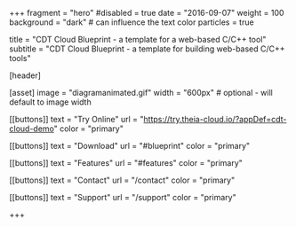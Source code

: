 +++
fragment = "hero"
#disabled = true
date = "2016-09-07"
weight = 100
background = "dark" # can influence the text color
particles = true

title = "CDT Cloud Blueprint - a template for a web-based C/C++ tool"
subtitle = "CDT Cloud Blueprint - a template for building web-based C/C++ tools"

[header]


[asset]
  image = "diagramanimated.gif"
  width = "600px" # optional - will default to image width

[[buttons]]
  text = "Try Online"
  url = "https://try.theia-cloud.io/?appDef=cdt-cloud-demo"
  color = "primary"

[[buttons]]
  text = "Download"
  url = "#blueprint"
  color = "primary"

[[buttons]]
  text = "Features"
  url = "#features"
  color = "primary"

[[buttons]]
  text = "Contact"
  url = "/contact"
  color = "primary"

[[buttons]]
  text = "Support"
  url = "/support"
  color = "primary"


+++
